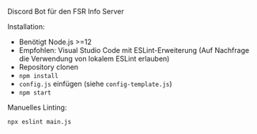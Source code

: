 Discord Bot für den FSR Info Server

Installation:
- Benötigt Node.js >=12
- Empfohlen: Visual Studio Code mit ESLint-Erweiterung (Auf Nachfrage die Verwendung von lokalem ESLint erlauben)
- Repository clonen
- `npm install`
- `config.js` einfügen (siehe `config-template.js`)
- `npm start`

Manuelles Linting:
```
npx eslint main.js
```